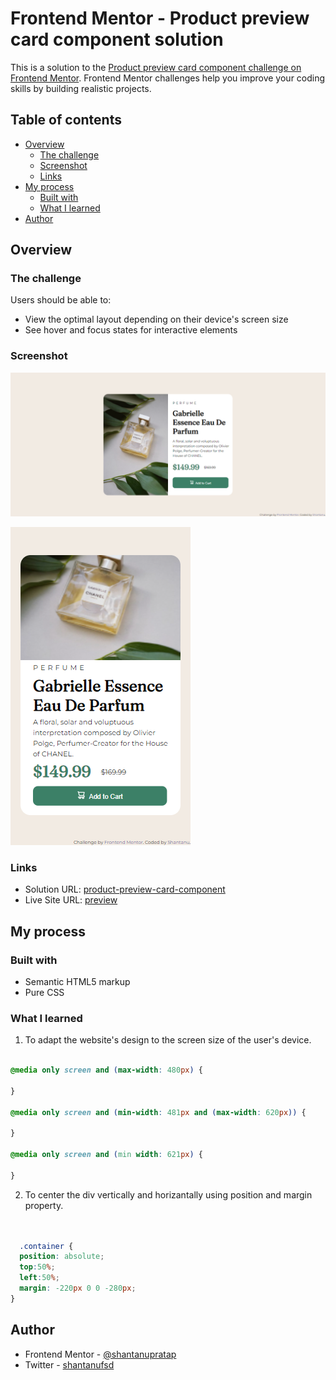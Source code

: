 # Frontend Mentor - Product preview card component solution

This is a solution to the [Product preview card component challenge on Frontend Mentor](https://www.frontendmentor.io/challenges/product-preview-card-component-GO7UmttRfa). Frontend Mentor challenges help you improve your coding skills by building realistic projects. 

## Table of contents

- [Overview](#overview)
  - [The challenge](#the-challenge)
  - [Screenshot](#screenshot)
  - [Links](#links)
- [My process](#my-process)
  - [Built with](#built-with)
  - [What I learned](#what-i-learned)
- [Author](#author)


## Overview

### The challenge
Users should be able to:

- View the optimal layout depending on their device's screen size
- See hover and focus states for interactive elements

### Screenshot

![](screenshots/screenshot-image-product-desktop.png)

![](screenshots/screenshot-image-product-mobile.png)

### Links

- Solution URL: [product-preview-card-component](https://github.com/frontend-mentor-challenges/product-preview-card-component)
- Live Site URL: [preview](https://shantanufsd.github.io/frontend-mentor-challenges/product-preview-card-component)

## My process

### Built with

- Semantic HTML5 markup
- Pure CSS

### What I learned

1. To adapt the website's design to the screen size of the user's device.

```css

@media only screen and (max-width: 480px) {
    
}

@media only screen and (min-width: 481px and (max-width: 620px)) {
    
}

@media only screen and (min width: 621px) {
    
}

```

2. To center the div vertically and horizantally using position and margin property.

```css


  .container {
  position: absolute;
  top:50%;
  left:50%;
  margin: -220px 0 0 -280px;
}

```

## Author

- Frontend Mentor - [@shantanupratap](https://www.frontendmentor.io/profile/shantanupratap)
- Twitter - [shantanufsd](https://www.twitter.com/shantanufsd)

